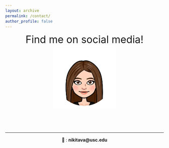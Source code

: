 ```yaml
---
layout: archive
permalink: /contact/
author_profile: false
---
```


<center>
      <font size="+3">Find me on social media!</font> <br>
      <img src="/images/avatar.png" alt="home_logo" width="200" height="200">
</center>

<br>

<header>
    <link rel="stylesheet" type="text/css" href="https://cdn.jsdelivr.net/gh/vaakash/socializer@2f749eb/css/socializer.min.css">
<link rel="stylesheet" href="https://use.fontawesome.com/releases/v5.15.3/css/all.css">
</header>

<center>

<body>
    <div class="socializer a sr-64px sr-squircle sr-rotate sr-icon-white sr-pad"><span class="sr-linkedin"><a href="https://www.linkedin.com/in/nikitava/" target="_blank" title="LinkedIn"><i class="fab fa-linkedin"></i></a></span><span class="sr-github"><a href="https://github.com/nikitavakoli" target="_blank" title="Github"><i class="fab fa-github"></i></a></span><span class="sr-twitter"><a href="https://twitter.com/DatabaeInLA" target="_blank" title="Twitter"><i class="fab fa-twitter"></i></a></span><span class="sr-instagram"><a href="https://www.instagram.com/niki_tavakoli/" target="_blank" title="Instagram"><i class="fab fa-instagram"></i></a></span></div>
</body>

<hr>
💌 : <b>nikitava@usc.edu</b>

</center>

